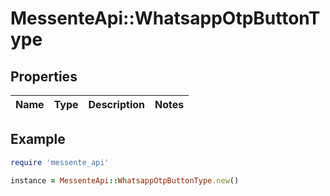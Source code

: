 # MessenteApi::WhatsappOtpButtonType

## Properties

| Name | Type | Description | Notes |
| ---- | ---- | ----------- | ----- |

## Example

```ruby
require 'messente_api'

instance = MessenteApi::WhatsappOtpButtonType.new()
```


